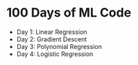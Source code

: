 # 100 Days of ML Code

- Day 1: Linear Regression
- Day 2: Gradient Descent
- Day 3: Polynomial Regression
- Day 4: Logistic Regression
